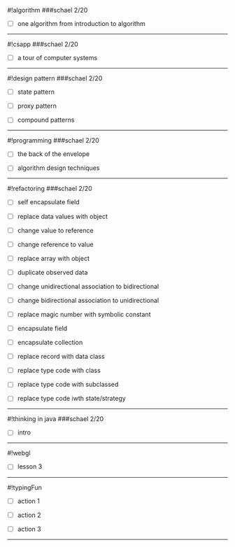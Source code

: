 #!algorithm
###schael 2/20
* [ ] one algorithm from introduction to algorithm


---
#!csapp
###schael 2/20

* [ ] a tour of computer systems


---
#!design pattern
###schael 2/20

* [ ] state pattern
* [ ] proxy pattern
* [ ] compound patterns


---
#!programming
###schael 2/20

* [ ] the back of the envelope
* [ ] algorithm design techniques


---
#!refactoring
###schael 2/20

* [ ] self encapsulate field
* [ ] replace data values with object
* [ ] change value to reference
* [ ] change reference to value
* [ ] replace array with object
* [ ] duplicate observed data
* [ ] change unidirectional association to bidirectional
* [ ] change bidirectional association to unidirectional
* [ ] replace magic number with symbolic constant
* [ ] encapsulate field
* [ ] encapsulate collection
* [ ] replace record with data class
* [ ] replace type code with class
* [ ] replace type code with subclassed
* [ ] replace type code iwth state/strategy


---
#!thinking in java
###schael 2/20

* [ ] intro


---
#!webgl
* [ ] lesson 3


---
#!typingFun
* [ ] action 1
* [ ] action 2
* [ ] action 3


---
